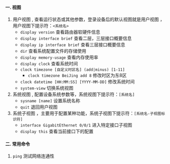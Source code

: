  
#### 一. 视图
1. 用户视图 , 查看运行状态或其他参数，登录设备后的默认视图就是用户视图 ，用户视图下提示符：`<系统名>`
	- `display version` 查看路由器软硬件信息
	- `display interface brief` 查看二层，三层接口概要信息
	- `display ip interface brief` 查看三层接口概要信息
	- `dir`  查看系统配置文件的存储使用
	- `display memory-usage` 查看内存使用率
	- `display clock` 查看系统时间
	- `clock timezone [自定义时区名] (add|minus) [1-11]` 
		- `clock timezone BeiJing add 8` 修改时区为东8区
	- `clock datetime [HH:MM:SS] [YYYY-MM-DD]` 修改系统时间
	- `system-view` 切换系统视图
2. 系统视图 , 配置设备系统参数等，系统视图下提示符：`[系统名]`
	- `sysname [name]` 设置系统名称
	- `quit` 退回用户视图
3. 系统子视图 ，主要用于配置某种功能，系统子视图下提示符：`[系统名-子视图标识符]`
	- `interface GigabitEthernet 0/0/1` 进入特定接口子视图
	- `display this` 查看当前接口下的配置

#### 二. 常用命令
1. `ping` 测试网络连通性

